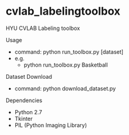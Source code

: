 # cvlab_labelingtoolbox
HYU CVLAB Labeling toolbox

Usage
- command: python run_toolbox.py [dataset]
- e.g.
  - python run_toolbox.py Basketball
  
Dataset Download
- command: python download_dataset.py

Dependencies
- Python 2.7
- Tkinter
- PIL (Python Imaging Library)
